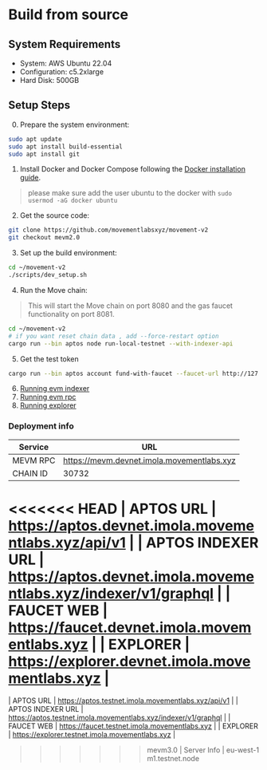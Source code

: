 # Build from source

## System Requirements
- System: AWS Ubuntu 22.04
- Configuration: c5.2xlarge
- Hard Disk: 500GB

## Setup Steps
0. Prepare the system environment:
```bash
sudo apt update
sudo apt install build-essential
sudo apt install git
```

1. Install Docker and Docker Compose following the [Docker installation guide](https://docs.docker.com/engine/install/ubuntu/).
> please make sure add the user ubuntu to the docker with `sudo usermod -aG docker ubuntu`

2. Get the source code:
```bash
git clone https://github.com/movementlabsxyz/movement-v2
git checkout mevm2.0
```

3. Set up the build environment:
```bash
cd ~/movement-v2
./scripts/dev_setup.sh
```

4. Run the Move chain:
> This will start the Move chain on port 8080 and the gas faucet functionality on port 8081.
```bash
cd ~/movement-v2
# if you want reset chain data , add --force-restart option
cargo run --bin aptos node run-local-testnet --with-indexer-api 

```
5. Get the test token
```bash
cargo run --bin aptos account fund-with-faucet --faucet-url http://127.0.0.1:8081 --url http://127.0.0.1:8080 --account 0x51db4a29acaa390e45422f031e1f10acb88c2422ac79bac2102c285ed959ebbf --amount 10000000000
```
6. [Running evm indexer ](./infrastructure/evm-indexer/)
7. [Running evm rpc](./infrastructure/evm-rpc/)
8. [Running explorer](./infrastructure/explorer/)


### Deployment info

| Service                | URL                                              |
|------------------------|--------------------------------------------------|
| MEVM RPC               | https://mevm.devnet.imola.movementlabs.xyz |
| CHAIN ID               | 30732                                            |
<<<<<<< HEAD
| APTOS URL              | https://aptos.devnet.imola.movementlabs.xyz/api/v1 |
| APTOS INDEXER URL      | https://aptos.devnet.imola.movementlabs.xyz/indexer/v1/graphql |
| FAUCET WEB             | https://faucet.devnet.imola.movementlabs.xyz |
| EXPLORER               | https://explorer.devnet.imola.movementlabs.xyz |
=======
| APTOS URL              | https://aptos.testnet.imola.movementlabs.xyz/api/v1 |
| APTOS INDEXER URL      | https://aptos.testnet.imola.movementlabs.xyz/indexer/v1/graphql |
| FAUCET WEB             | https://faucet.testnet.imola.movementlabs.xyz |
| EXPLORER               | https://explorer.testnet.imola.movementlabs.xyz |
>>>>>>> mevm3.0
| Server Info            | eu-west-1 m1.testnet.node  

